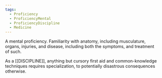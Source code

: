 ```yaml
---
tags:
  - Proficiency
  - ProficiencyMental
  - ProficiencyDiscipline
  - Medicine
---
```

A mental proficiency. Familiarity with anatomy, including musculature, organs, injuries, and disease, including both the symptoms, and treatment of such.

As a [[DISCIPLINE]], anything but cursory first aid and common-knowledge techniques requires specialization, to potentially disastrous consequences otherwise.